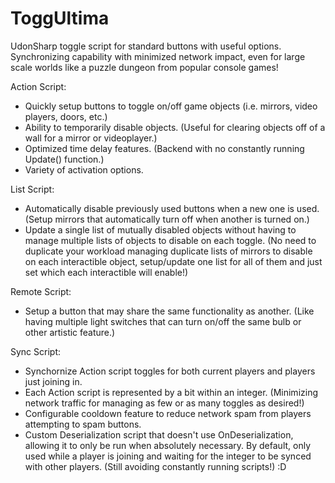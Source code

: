 # ToggUltima
UdonSharp toggle script for standard buttons with useful options. Synchronizing capability with minimized network impact, even for large scale worlds like a puzzle dungeon from popular console games!

Action Script:
- Quickly setup buttons to toggle on/off game objects (i.e. mirrors, video players, doors, etc.)
- Ability to temporarily disable objects. (Useful for clearing objects off of a wall for a mirror or videoplayer.)
- Optimized time delay features. (Backend with no constantly running Update() function.)
- Variety of activation options. 

List Script: 
- Automatically disable previously used buttons when a new one is used. (Setup mirrors that automatically turn off when another is turned on.)
- Update a single list of mutually disabled objects without having to manage multiple lists of objects to disable on each toggle. (No need to duplicate your workload managing duplicate lists of mirrors to disable on each interactible object, setup/update one list for all of them and just set which each interactible will enable!)

Remote Script:
- Setup a button that may share the same functionality as another. (Like having multiple light switches that can turn on/off the same bulb or other artistic feature.)

Sync Script:
- Synchornize Action script toggles for both current players and players just joining in.
- Each Action script is represented by a bit within an integer. (Minimizing network traffic for managing as few or as many toggles as desired!)
- Configurable cooldown feature to reduce network spam from players attempting to spam buttons.
- Custom Deserialization script that doesn't use OnDeserialization, allowing it to only be run when absolutely necessary. By default, only used while a player is joining and waiting for the integer to be synced with other players. (Still avoiding constantly running scripts!) :D
